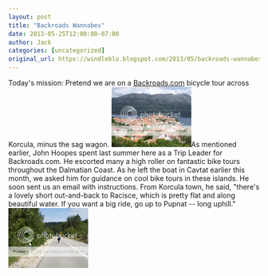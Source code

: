 ```yaml
---
layout: post
title: "Backroads Wannabes"
date: 2013-05-25T12:00:00-07:00
author: Jack
categories: [uncategorized]
original_url: https://windleblo.blogspot.com/2013/05/backroads-wannabes.html
---
```


Today's mission: Pretend we are on a [Backroads.com](http://backroads.com/) bicycle tour across Korcula, minus the sag wagon. [![ photo DSCN8972.jpg](/assets/images/blogspot/2013/img_863c815e.jpg)](http://s373.photobucket.com/user/windleblo/media/Croatia/DSCN8972.jpg.html)As mentioned earlier, John Hoopes spent last summer here as a Trip Leader for Backroads.com. He escorted many a high roller on fantastic bike tours throughout the Dalmatian Coast. As he left the boat in Cavtat earlier this month, we asked him for guidance on cool bike tours in these islands. He soon sent us an email with  instructions. From Korcula town, he said, "there's a lovely short out-and-back to Racisce, which is pretty flat and along beautiful water. If you want a big ride, go up to Pupnat -- long uphill." [![ photo DSCN8977.jpg](/assets/images/blogspot/2013/img_cf22420d.jpg)](http://s373.photobucket.com/user/windleblo/media/Croatia/DSCN8977.jpg.html)